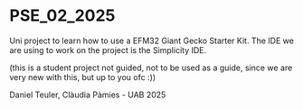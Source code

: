 # PSE_02_2025
Uni project to learn how to use a EFM32 Giant Gecko Starter Kit.
The IDE we are using to work on the project is the Simplicity IDE.

(this is a student project not guided, not to be used as a guide, since we are very new with this, but up to you ofc :))

Daniel Teuler, Clàudia Pàmies - UAB 2025
